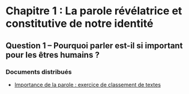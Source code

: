 # Chapitre 1 : La parole révélatrice et constitutive de notre identité

## Question 1 – Pourquoi parler est-il si important pour les êtres humains ?

### Documents distribués

- [Importance de la parole : exercice de classement de textes](https://nuage03.apps.education.fr/index.php/s/fKLWCM5ACJmS3kf)
